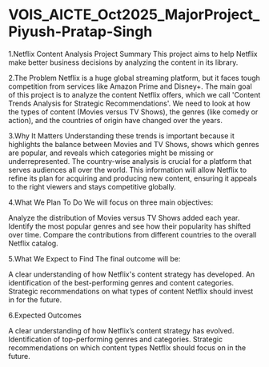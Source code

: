 # VOIS_AICTE_Oct2025_MajorProject_Piyush-Pratap-Singh

1.Netflix Content Analysis Project Summary
This project aims to help Netflix make better business decisions by analyzing the content in its library.

2.The Problem
Netflix is a huge global streaming platform, but it faces tough competition from services like Amazon Prime and Disney+. The main goal of this project is to analyze the content Netflix offers, which we call 'Content Trends Analysis for Strategic Recommendations'. We need to look at how the types of content (Movies versus TV Shows), the genres (like comedy or action), and the countries of origin have changed over the years.

3.Why It Matters
Understanding these trends is important because it highlights the balance between Movies and TV Shows, shows which genres are popular, and reveals which categories might be missing or underrepresented. The country-wise analysis is crucial for a platform that serves audiences all over the world. This information will allow Netflix to refine its plan for acquiring and producing new content, ensuring it appeals to the right viewers and stays competitive globally.

4.What We Plan To Do
We will focus on three main objectives:

Analyze the distribution of Movies versus TV Shows added each year.
Identify the most popular genres and see how their popularity has shifted over time.
Compare the contributions from different countries to the overall Netflix catalog.

5.What We Expect to Find
The final outcome will be:

A clear understanding of how Netflix's content strategy has developed.
An identification of the best-performing genres and content categories.
Strategic recommendations on what types of content Netflix should invest in for the future.

6.Expected Outcomes

A clear understanding of how Netflix’s content strategy has evolved.
Identification of top-performing genres and categories.
Strategic recommendations on which content types Netflix should focus on in the future.
